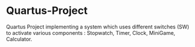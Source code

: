 # Quartus-Project
Quartus Project implementing a system which uses different switches (SW) to activate various components : Stopwatch, Timer, Clock, MiniGame, Calculator.
